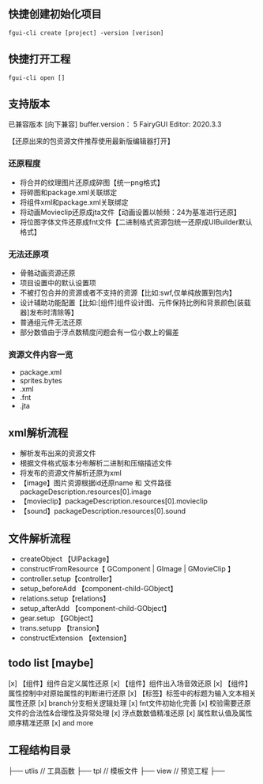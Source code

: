 ## 快捷创建初始化项目
```
fgui-cli create [project] -version [verison]
```

## 快捷打开工程 
```
fgui-cli open []
```


## 支持版本

已兼容版本 [向下兼容]
buffer.version： 5
FairyGUI Editor: 2020.3.3

【还原出来的包资源文件推荐使用最新版编辑器打开】

### 还原程度
 - 将合并的纹理图片还原成碎图【统一png格式】
 - 将碎图和package.xml关联绑定
 - 将组件xml和package.xml关联绑定
 - 将动画Movieclip还原成jta文件【动画设置以帧频：24为基准进行还原】
 - 将位图字体文件还原成fnt文件【二进制格式资源包统一还原成UIBuilder默认格式】
 
  
### 无法还原项
 - 骨骼动画资源还原
 - 项目设置中的默认设置项
 - 不被打包合并的资源或者不支持的资源【比如:swf,仅单纯放置到包内】
 - 设计辅助功能配置【比如:[组件]组件设计图、元件保持比例和背景颜色[装载器]发布时清除等】
 - 普通组元件无法还原
 - 部分数值由于浮点数精度问题会有一位小数上的偏差

### 资源文件内容一览
 - package.xml
 - sprites.bytes
 - .xml
 - .fnt
 - .jta

## xml解析流程
 - 解析发布出来的资源文件
 - 根据文件格式版本分布解析二进制和压缩描述文件
 - 将发布的资源文件解析还原为xml
 - 【image】图片资源根据id还原name 和 文件路径 packageDescription.resources[0].image
 - 【movieclip】packageDescription.resources[0].movieclip
 - 【sound】packageDescription.resources[0].sound

## 文件解析流程
 - createObject 【UIPackage】
 - constructFromResource【 GComponent | GImage | GMovieClip 】
 - controller.setup【controller】
 - setup_beforeAdd 【component-child-GObject】
 - relations.setup【relations】
 - setup_afterAdd 【component-child-GObject】
 - gear.setup 【GObject】
 - trans.setupp 【transion】
 - constructExtension 【extension】

## todo list [maybe]
 [x] 【组件】组件自定义属性还原
 [x] 【组件】组件出入场音效还原
 [x] 【组件】属性控制中对原始属性的判断进行还原
 [x] 【标签】标签中的标题为输入文本相关属性还原
 [x] branch分支相关逻辑处理
 [x] fnt文件初始化完善
 [x] 校验需要还原文件的合法性&合理性及异常处理
 [x] 浮点数数值精准还原
 [x] 属性默认值及属性顺序精准还原
 [x] and more

## 工程结构目录
├── utlis // 工具函数
├── tpl // 模板文件
├── view // 预览工程
├── 